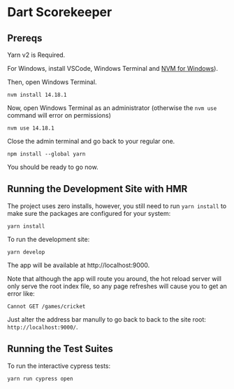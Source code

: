 # Dart Scorekeeper

## Prereqs

Yarn v2 is Required.

For Windows, install VSCode, Windows Terminal and [NVM for Windows](https://github.com/coreybutler/nvm-windows)).

Then, open Windows Terminal.

```
nvm install 14.18.1
```

Now, open Windows Terminal as an administrator (otherwise the `nvm use` command will error on permissions)

```
nvm use 14.18.1
```

Close the admin terminal and go back to your regular one.

```
npm install --global yarn
```

You should be ready to go now.

## Running the Development Site with HMR

The project uses zero installs, however, you still need to run `yarn install` to make sure the packages are configured for your system:

```
yarn install
```

To run the development site:

```
yarn develop
```

The app will be available at http://localhost:9000.

Note that although the app will route you around, the hot reload server will only serve the root index file, so any page refreshes will cause you to get an error like:

```
Cannot GET /games/cricket
```

Just alter the address bar manully to go back to back to the site root: `http://localhost:9000/`.

## Running the Test Suites

To run the interactive cypress tests:

```
yarn run cypress open
```
